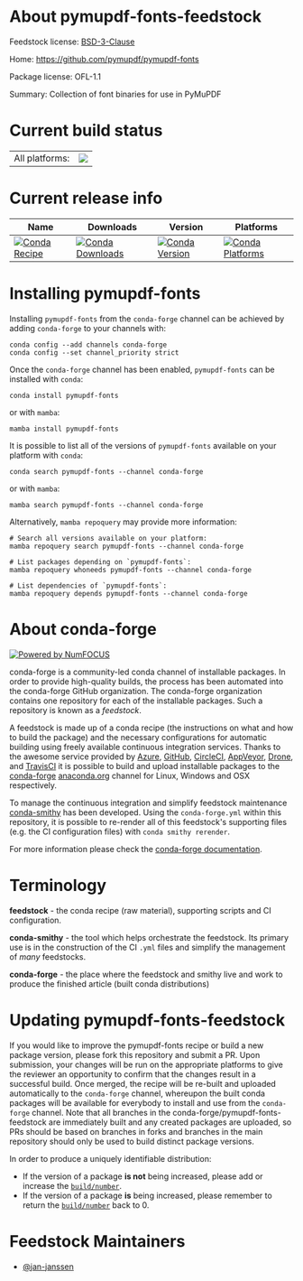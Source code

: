About pymupdf-fonts-feedstock
=============================

Feedstock license: [BSD-3-Clause](https://github.com/conda-forge/pymupdf-fonts-feedstock/blob/main/LICENSE.txt)

Home: https://github.com/pymupdf/pymupdf-fonts

Package license: OFL-1.1

Summary: Collection of font binaries for use in PyMuPDF

Current build status
====================


<table><tr><td>All platforms:</td>
    <td>
      <a href="https://dev.azure.com/conda-forge/feedstock-builds/_build/latest?definitionId=22012&branchName=main">
        <img src="https://dev.azure.com/conda-forge/feedstock-builds/_apis/build/status/pymupdf-fonts-feedstock?branchName=main">
      </a>
    </td>
  </tr>
</table>

Current release info
====================

| Name | Downloads | Version | Platforms |
| --- | --- | --- | --- |
| [![Conda Recipe](https://img.shields.io/badge/recipe-pymupdf--fonts-green.svg)](https://anaconda.org/conda-forge/pymupdf-fonts) | [![Conda Downloads](https://img.shields.io/conda/dn/conda-forge/pymupdf-fonts.svg)](https://anaconda.org/conda-forge/pymupdf-fonts) | [![Conda Version](https://img.shields.io/conda/vn/conda-forge/pymupdf-fonts.svg)](https://anaconda.org/conda-forge/pymupdf-fonts) | [![Conda Platforms](https://img.shields.io/conda/pn/conda-forge/pymupdf-fonts.svg)](https://anaconda.org/conda-forge/pymupdf-fonts) |

Installing pymupdf-fonts
========================

Installing `pymupdf-fonts` from the `conda-forge` channel can be achieved by adding `conda-forge` to your channels with:

```
conda config --add channels conda-forge
conda config --set channel_priority strict
```

Once the `conda-forge` channel has been enabled, `pymupdf-fonts` can be installed with `conda`:

```
conda install pymupdf-fonts
```

or with `mamba`:

```
mamba install pymupdf-fonts
```

It is possible to list all of the versions of `pymupdf-fonts` available on your platform with `conda`:

```
conda search pymupdf-fonts --channel conda-forge
```

or with `mamba`:

```
mamba search pymupdf-fonts --channel conda-forge
```

Alternatively, `mamba repoquery` may provide more information:

```
# Search all versions available on your platform:
mamba repoquery search pymupdf-fonts --channel conda-forge

# List packages depending on `pymupdf-fonts`:
mamba repoquery whoneeds pymupdf-fonts --channel conda-forge

# List dependencies of `pymupdf-fonts`:
mamba repoquery depends pymupdf-fonts --channel conda-forge
```


About conda-forge
=================

[![Powered by
NumFOCUS](https://img.shields.io/badge/powered%20by-NumFOCUS-orange.svg?style=flat&colorA=E1523D&colorB=007D8A)](https://numfocus.org)

conda-forge is a community-led conda channel of installable packages.
In order to provide high-quality builds, the process has been automated into the
conda-forge GitHub organization. The conda-forge organization contains one repository
for each of the installable packages. Such a repository is known as a *feedstock*.

A feedstock is made up of a conda recipe (the instructions on what and how to build
the package) and the necessary configurations for automatic building using freely
available continuous integration services. Thanks to the awesome service provided by
[Azure](https://azure.microsoft.com/en-us/services/devops/), [GitHub](https://github.com/),
[CircleCI](https://circleci.com/), [AppVeyor](https://www.appveyor.com/),
[Drone](https://cloud.drone.io/welcome), and [TravisCI](https://travis-ci.com/)
it is possible to build and upload installable packages to the
[conda-forge](https://anaconda.org/conda-forge) [anaconda.org](https://anaconda.org/)
channel for Linux, Windows and OSX respectively.

To manage the continuous integration and simplify feedstock maintenance
[conda-smithy](https://github.com/conda-forge/conda-smithy) has been developed.
Using the ``conda-forge.yml`` within this repository, it is possible to re-render all of
this feedstock's supporting files (e.g. the CI configuration files) with ``conda smithy rerender``.

For more information please check the [conda-forge documentation](https://conda-forge.org/docs/).

Terminology
===========

**feedstock** - the conda recipe (raw material), supporting scripts and CI configuration.

**conda-smithy** - the tool which helps orchestrate the feedstock.
                   Its primary use is in the construction of the CI ``.yml`` files
                   and simplify the management of *many* feedstocks.

**conda-forge** - the place where the feedstock and smithy live and work to
                  produce the finished article (built conda distributions)


Updating pymupdf-fonts-feedstock
================================

If you would like to improve the pymupdf-fonts recipe or build a new
package version, please fork this repository and submit a PR. Upon submission,
your changes will be run on the appropriate platforms to give the reviewer an
opportunity to confirm that the changes result in a successful build. Once
merged, the recipe will be re-built and uploaded automatically to the
`conda-forge` channel, whereupon the built conda packages will be available for
everybody to install and use from the `conda-forge` channel.
Note that all branches in the conda-forge/pymupdf-fonts-feedstock are
immediately built and any created packages are uploaded, so PRs should be based
on branches in forks and branches in the main repository should only be used to
build distinct package versions.

In order to produce a uniquely identifiable distribution:
 * If the version of a package **is not** being increased, please add or increase
   the [``build/number``](https://docs.conda.io/projects/conda-build/en/latest/resources/define-metadata.html#build-number-and-string).
 * If the version of a package **is** being increased, please remember to return
   the [``build/number``](https://docs.conda.io/projects/conda-build/en/latest/resources/define-metadata.html#build-number-and-string)
   back to 0.

Feedstock Maintainers
=====================

* [@jan-janssen](https://github.com/jan-janssen/)

